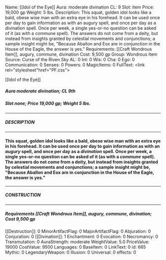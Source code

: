 Name: [[Idol of the Eye]]
Aura: moderate divination
CL: 9
Slot: item
Price: 19,000 gp
Weight: 5 lbs.
Description: This squat, golden idol looks like a bald, obese wise man with an extra eye in his forehead. It can be used once per day to gain information as with an augury spell, and once per day as a divination spell. Once per week, a single yes-or-no question can be asked of it (as with a commune spell). The answers do not come from a deity, but instead from insights granted by celestial movements and conjunctions; a sample insight might be, "Because Aballon and Eox are in conjunction in the House of the Eagle, the answer is yes."
Requirements: [[Craft Wondrous Item]], augury, commune, divination
Cost: 9,500 gp
Group: Wondrous Item
Source: Curse of the Riven Sky
AL: 0
Int: 0
Wis: 0
Cha: 0
Ego: 0
Communication: 0
Senses: 0
Powers: 0
MagicItems: 0
FullText: <link rel="stylesheet"href="PF.css"><div class="heading"><p class="alignleft">[[Idol of the Eye]]</p><div style="clear: both;"></div></div><div><h5><b>Aura </b>moderate divination; <b>CL </b>9th</h5><h5><b>Slot </b>none; <b>Price </b>19,000 gp; <b>Weight </b>5 lbs.</h5></div><hr/><div><h5><b>DESCRIPTION</b></h5></div><hr/><div><h4><p>This squat, golden idol looks like a bald, obese wise man with an extra eye in his forehead. It can be used once per day to gain information as with an <i>augury</i> spell, and once per day as a <i>divination</i> spell. Once per week, a single yes-or-no question can be asked of it (as with a <i>commune</i> spell). The answers do not come from a deity, but instead from insights granted by celestial movements and conjunctions; a sample insight might be, "Because Aballon and Eox are in conjunction in the House of the Eagle, the answer is yes."</p></h4></div><hr/><div><h5><b>CONSTRUCTION</b></h5></div><hr/><div><h5><b>Requirements </b>[[Craft Wondrous Item]], <i>augury</i>, <i>commune</i>, <i>divination</i>; <b>Cost </b>9,500 gp</h5></div>
[[Destruction]]: 0
MinorArtifactFlag: 0
MajorArtifactFlag: 0
Abjuration: 0
Conjuration: 0
[[Divination]]: 1
Enchantment: 0
Evocation: 0
Necromancy: 0
Transmutation: 0
AuraStrength: moderate
WeightValue: 5.0
PriceValue: 19000
CostValue: 9500
Languages: 0
BaseItem: 0
LinkText: 0
id: 665
Mythic: 0
LegendaryWeapon: 0
Illusion: 0
Universal: 0
effects: 0
